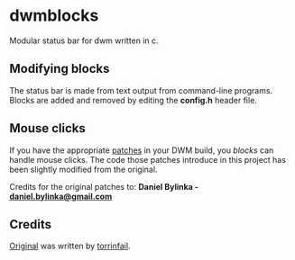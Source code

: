 # dwmblocks

Modular status bar for dwm written in c.

## Modifying blocks

The status bar is made from text output from command-line programs.
Blocks are added and removed by editing the **config.h** header file.

## Mouse clicks

If you have the appropriate [patches](https://dwm.suckless.org/patches/statuscmd/)
in your DWM build, you _blocks_ can handle mouse clicks. The code those patches
introduce in this project has been slightly modified from the original.

Credits for the original patches to: **Daniel Bylinka - daniel.bylinka@gmail.com**

## Credits

[Original](https://github.com/torrinfail/dwmblocks/) was written by
[torrinfail](https://github.com/torrinfail).
